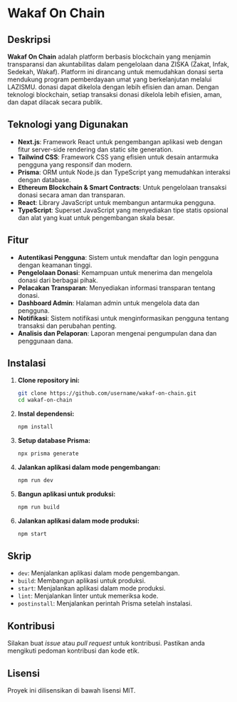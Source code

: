 # Wakaf On Chain

## Deskripsi

**Wakaf On Chain** adalah platform berbasis blockchain yang menjamin transparansi dan akuntabilitas dalam pengelolaan dana ZISKA (Zakat, Infak, Sedekah, Wakaf). Platform ini dirancang untuk memudahkan donasi serta mendukung program pemberdayaan umat yang berkelanjutan melalui LAZISMU. donasi dapat dikelola dengan lebih efisien dan aman.	Dengan teknologi blockchain, setiap transaksi donasi dikelola lebih efisien, aman, dan dapat dilacak secara publik.

## Teknologi yang Digunakan

- **Next.js**: Framework React untuk pengembangan aplikasi web dengan fitur server-side rendering dan static site generation.
- **Tailwind CSS**: Framework CSS yang efisien untuk desain antarmuka pengguna yang responsif dan modern.
- **Prisma**: ORM untuk Node.js dan TypeScript yang memudahkan interaksi dengan database.
- **Ethereum Blockchain & Smart Contracts**: Untuk pengelolaan transaksi donasi secara aman dan transparan.
- **React**: Library JavaScript untuk membangun antarmuka pengguna.
- **TypeScript**: Superset JavaScript yang menyediakan tipe statis opsional dan alat yang kuat untuk pengembangan skala besar.

## Fitur

- **Autentikasi Pengguna**: Sistem untuk mendaftar dan login pengguna dengan keamanan tinggi.
- **Pengelolaan Donasi**: Kemampuan untuk menerima dan mengelola donasi dari berbagai pihak.
- **Pelacakan Transparan**: Menyediakan informasi transparan tentang donasi.
- **Dashboard Admin**: Halaman admin untuk mengelola data dan pengguna.
- **Notifikasi**: Sistem notifikasi untuk menginformasikan pengguna tentang transaksi dan perubahan penting.
- **Analisis dan Pelaporan**: Laporan mengenai pengumpulan dana dan penggunaan dana.

## Instalasi

1. **Clone repository ini:**

    ```bash
    git clone https://github.com/username/wakaf-on-chain.git
    cd wakaf-on-chain
    ```

2. **Instal dependensi:**

    ```bash
    npm install
    ```

3. **Setup database Prisma:**

    ```bash
    npx prisma generate
    ```

4. **Jalankan aplikasi dalam mode pengembangan:**

    ```bash
    npm run dev
    ```

5. **Bangun aplikasi untuk produksi:**

    ```bash
    npm run build
    ```

6. **Jalankan aplikasi dalam mode produksi:**

    ```bash
    npm start
    ```

## Skrip

- `dev`: Menjalankan aplikasi dalam mode pengembangan.
- `build`: Membangun aplikasi untuk produksi.
- `start`: Menjalankan aplikasi dalam mode produksi.
- `lint`: Menjalankan linter untuk memeriksa kode.
- `postinstall`: Menjalankan perintah Prisma setelah instalasi.

## Kontribusi

Silakan buat _issue_ atau _pull request_ untuk kontribusi. Pastikan anda mengikuti pedoman kontribusi dan kode etik.

## Lisensi

Proyek ini dilisensikan di bawah lisensi MIT.
